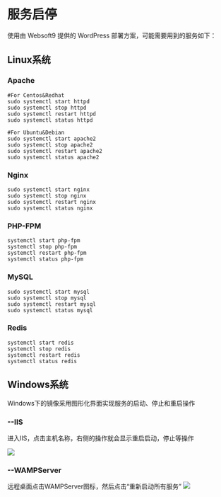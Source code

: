 # 服务启停

使用由 Websoft9 提供的 WordPress 部署方案，可能需要用到的服务如下：

## Linux系统

### Apache

```shell
#For Centos&Redhat
sudo systemctl start httpd
sudo systemctl stop httpd
sudo systemctl restart httpd
sudo systemctl status httpd

#For Ubuntu&Debian
sudo systemctl start apache2
sudo systemctl stop apache2
sudo systemctl restart apache2
sudo systemctl status apache2
```

### Nginx

```shell
sudo systemctl start nginx
sudo systemctl stop nginx
sudo systemctl restart nginx
sudo systemctl status nginx
```

### PHP-FPM
```shell
systemctl start php-fpm
systemctl stop php-fpm
systemctl restart php-fpm
systemctl status php-fpm
```

### MySQL

```shell
sudo systemctl start mysql
sudo systemctl stop mysql
sudo systemctl restart mysql
sudo systemctl status mysql
```

### Redis

```shell
systemctl start redis
systemctl stop redis
systemctl restart redis
systemctl status redis
```

## Windows系统

Windows下的镜像采用图形化界面实现服务的启动、停止和重启操作

### --IIS

进入IIS，点击主机名称，右侧的操作就会显示重启启动，停止等操作

![](https://libs.websoft9.com/Websoft9/DocsPicture/zh/iis/iis-restart-websoft9.png)

### --WAMPServer

远程桌面点击WAMPServer图标，然后点击“重新启动所有服务”
![](https://libs.websoft9.com/Websoft9/DocsPicture/zh/wampserver/wampserver-clicks-websoft9.png)